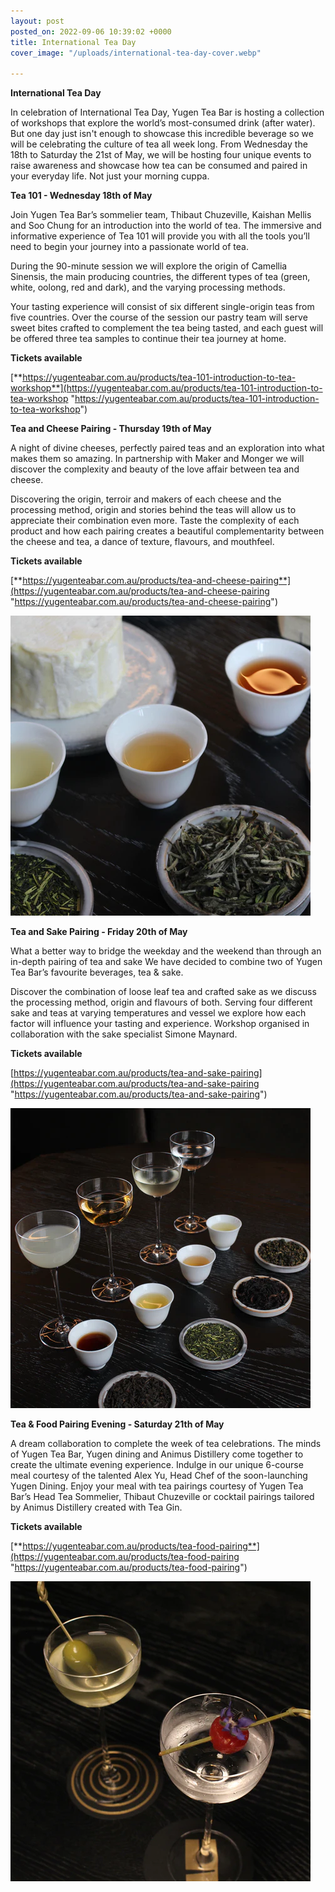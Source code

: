 ```yaml
---
layout: post
posted_on: 2022-09-06 10:39:02 +0000
title: International Tea Day
cover_image: "/uploads/international-tea-day-cover.webp"

---
```

**International Tea Day**

In celebration of International Tea Day, Yugen Tea Bar is hosting a collection of workshops that explore the world’s most-consumed drink (after water). But one day just isn't enough to showcase this incredible beverage so we will be celebrating the culture of tea all week long. From Wednesday the 18th to Saturday the 21st of May, we will be hosting four unique events to raise awareness and showcase how tea can be consumed and paired in your everyday life. Not just your morning cuppa.

**Tea 101 - Wednesday 18th of May**

Join Yugen Tea Bar’s sommelier team, Thibaut Chuzeville, Kaishan Mellis and Soo Chung for an introduction into the world of tea. The immersive and informative experience of Tea 101 will provide you with all the tools you’ll need to begin your journey into a passionate world of tea.

During the 90-minute session we will explore the origin of Camellia Sinensis, the main producing countries, the different types of tea (green, white, oolong, red and dark), and the varying processing methods.

Your tasting experience will consist of six different single-origin teas from five countries. Over the course of the session our pastry team will serve sweet bites crafted to complement the tea being tasted, and each guest will be offered three tea samples to continue their tea journey at home.

**Tickets available**

[**https://yugenteabar.com.au/products/tea-101-introduction-to-tea-workshop**](https://yugenteabar.com.au/products/tea-101-introduction-to-tea-workshop "https://yugenteabar.com.au/products/tea-101-introduction-to-tea-workshop")

**Tea and Cheese Pairing - Thursday 19th of May**

A night of divine cheeses, perfectly paired teas and an exploration into what makes them so amazing. In partnership with Maker and Monger we will discover the complexity and beauty of the love affair between tea and cheese. ⁠

Discovering the origin, terroir and makers of each cheese and the processing method, origin and stories behind the teas will allow us to appreciate their combination even more. Taste the complexity of each product and how each pairing creates a beautiful complementarity between the cheese and tea, a dance of texture, flavours, and mouthfeel.

**Tickets available**

[**https://yugenteabar.com.au/products/tea-and-cheese-pairing**](https://yugenteabar.com.au/products/tea-and-cheese-pairing "https://yugenteabar.com.au/products/tea-and-cheese-pairing")

![](/uploads/international-tea-day-1st.webp)

**Tea and Sake Pairing - Friday 20th of May**

What a better way to bridge the weekday and the weekend than through an in-depth pairing of tea and sake We have decided to combine two of Yugen Tea Bar’s favourite beverages, tea & sake.

Discover the combination of loose leaf tea and crafted sake as we discuss the processing method, origin and flavours of both. Serving four different sake and teas at varying temperatures and vessel we explore how each factor will influence your tasting and experience. Workshop organised in collaboration with the sake specialist Simone Maynard.

**Tickets available**

[https://yugenteabar.com.au/products/tea-and-sake-pairing](https://yugenteabar.com.au/products/tea-and-sake-pairing "https://yugenteabar.com.au/products/tea-and-sake-pairing")

![](/uploads/international-tea-day-2nd.webp)

**Tea & Food Pairing Evening - Saturday 21th of May**

A dream collaboration to complete the week of tea celebrations. The minds of Yugen Tea Bar, Yugen dining and Animus Distillery come together to create the ultimate evening experience. Indulge in our unique 6-course meal courtesy of the talented Alex Yu, Head Chef of the soon-launching Yugen Dining. Enjoy your meal with tea pairings courtesy of Yugen Tea Bar’s Head Tea Sommelier, Thibaut Chuzeville or cocktail pairings tailored by Animus Distillery created with Tea Gin.

**Tickets available**

[**https://yugenteabar.com.au/products/tea-food-pairing**](https://yugenteabar.com.au/products/tea-food-pairing "https://yugenteabar.com.au/products/tea-food-pairing")

![](/uploads/international-tea-day-3rd.webp)